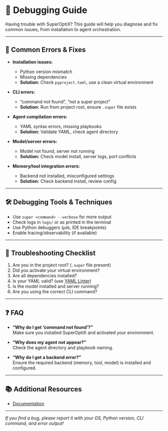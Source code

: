 # 🐛 Debugging Guide

Having trouble with SuperOptiX? This guide will help you diagnose and fix common issues, from installation to agent orchestration.

---

## 🚦 Common Errors & Fixes

- **Installation issues:**  
  - Python version mismatch  
  - Missing dependencies  
  - **Solution:** Check `pyproject.toml`, use a clean virtual environment

- **CLI errors:**  
  - “command not found”, “not a super project”  
  - **Solution:** Run from project root, ensure `.super` file exists

- **Agent compilation errors:**  
  - YAML syntax errors, missing playbooks  
  - **Solution:** Validate YAML, check agent directory

- **Model/server errors:**  
  - Model not found, server not running  
  - **Solution:** Check model install, server logs, port conflicts

- **Memory/tool integration errors:**  
  - Backend not installed, misconfigured settings  
  - **Solution:** Check backend install, review config

---

## 🛠️ Debugging Tools & Techniques

- Use `super <command> --verbose` for more output
- Check logs in `logs/` or as printed in the terminal
- Use Python debuggers (`pdb`, IDE breakpoints)
- Enable tracing/observability (if available)

---

## 📝 Troubleshooting Checklist

1. Are you in the project root? (`.super` file present)
2. Did you activate your virtual environment?
3. Are all dependencies installed?
4. Is your YAML valid? (use [YAML Linter](https://www.yamllint.com/))
5. Is the model installed and server running?
6. Are you using the correct CLI command?

---

## ❓ FAQ

- **“Why do I get ‘command not found’?”**  
  Make sure you installed SuperOptiX and activated your environment.

- **“Why does my agent not appear?”**  
  Check the agent directory and playbook naming.

- **“Why do I get a backend error?”**  
  Ensure the required backend (memory, tool, model) is installed and configured.

---

## 📚 Additional Resources

- [Documentation](../index)

---

*If you find a bug, please report it with your OS, Python version, CLI command, and error output!* 